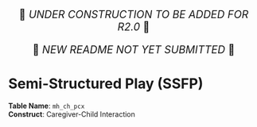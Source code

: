 <p style="text-align: center; font-size: 1.5em;">🚧 <i>UNDER CONSTRUCTION TO BE ADDED FOR R2.0</i> 🚧 </p>
<p style="text-align: center; font-size: 1.5em;">🚧 <i>NEW README NOT YET SUBMITTED</i> 🚧 </p>

# Semi-Structured Play (SSFP)
                     
**Table Name**: `mh_ch_pcx`       
**Construct**: Caregiver-Child Interaction

